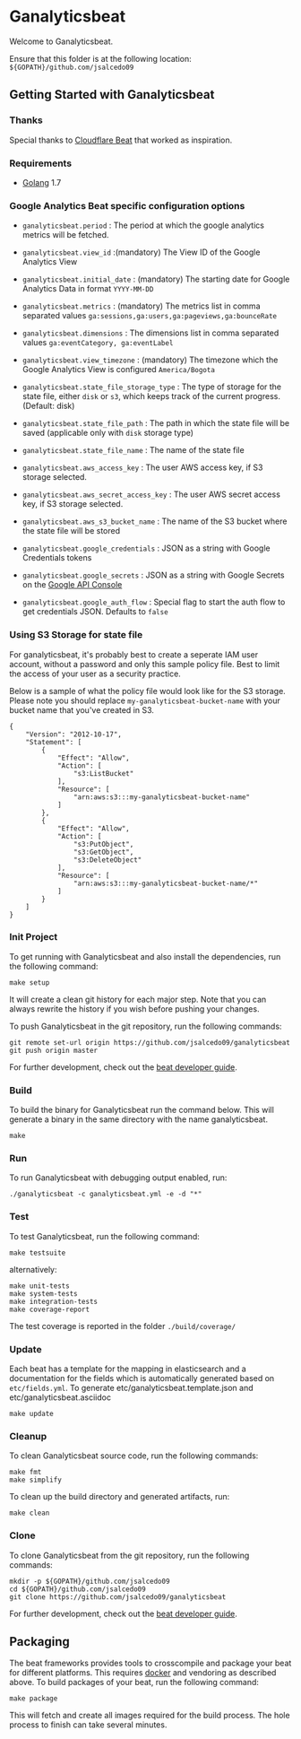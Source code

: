 # Ganalyticsbeat

Welcome to Ganalyticsbeat.

Ensure that this folder is at the following location:
`${GOPATH}/github.com/jsalcedo09`

## Getting Started with Ganalyticsbeat

### Thanks

Special thanks to [Cloudflare Beat](https://github.com/hartfordfive/cloudflarebeat) that worked as inspiration.

### Requirements

* [Golang](https://golang.org/dl/) 1.7

### Google Analytics Beat specific configuration options

- `ganalyticsbeat.period` : The period at which the google analytics metrics will be fetched.  
- `ganalyticsbeat.view_id` :(mandatory) The View ID of the Google Analytics View 
- `ganalyticsbeat.initial_date` : (mandatory) The starting date for Google Analytics Data in format `YYYY-MM-DD`
- `ganalyticsbeat.metrics` : (mandatory) The metrics list in comma separated values  `ga:sessions,ga:users,ga:pageviews,ga:bounceRate` 
- `ganalyticsbeat.dimensions` : The dimensions list in comma separated values  `ga:eventCategory, ga:eventLabel`
- `ganalyticsbeat.view_timezone` : (mandatory) The timezone which the Google Analytics View is configured `America/Bogota`
- `ganalyticsbeat.state_file_storage_type` : The type of storage for the state file, either `disk` or `s3`, which keeps track of the current progress. (Default: disk)
- `ganalyticsbeat.state_file_path` : The path in which the state file will be saved (applicable only with `disk` storage type)
- `ganalyticsbeat.state_file_name` : The name of the state file
- `ganalyticsbeat.aws_access_key` : The user AWS access key, if S3 storage selected.
- `ganalyticsbeat.aws_secret_access_key` : The user AWS secret access key, if S3 storage selected.
- `ganalyticsbeat.aws_s3_bucket_name` : The name of the S3 bucket where the state file will be stored
- `ganalyticsbeat.google_credentials` : JSON as a string with Google Credentials tokens
- `ganalyticsbeat.google_secrets` : JSON as a string with Google Secrets on the [Google API Console](https://console.developers.google.com/)

- `ganalyticsbeat.google_auth_flow` : Special flag to start the auth flow to get credentials JSON. Defaults to `false`

### Using S3 Storage for state file

For ganalyticsbeat, it's probably best to create a seperate IAM user account, without a password and only this sample policy file.  Best to limit the access of your user as a security practice.

Below is a sample of what the policy file would look like for the S3 storage.  Please note you should replace `my-ganalyticsbeat-bucket-name` with your bucket name that you've created in S3.

```
{
    "Version": "2012-10-17",
    "Statement": [
        {
            "Effect": "Allow",
            "Action": [
                "s3:ListBucket"
            ],
            "Resource": [
                "arn:aws:s3:::my-ganalyticsbeat-bucket-name"
            ]
        },
        {
            "Effect": "Allow",
            "Action": [
                "s3:PutObject",
                "s3:GetObject",
                "s3:DeleteObject"
            ],
            "Resource": [
                "arn:aws:s3:::my-ganalyticsbeat-bucket-name/*"
            ]
        }
    ]
}
```

### Init Project
To get running with Ganalyticsbeat and also install the
dependencies, run the following command:

```
make setup
```

It will create a clean git history for each major step. Note that you can always rewrite the history if you wish before pushing your changes.

To push Ganalyticsbeat in the git repository, run the following commands:

```
git remote set-url origin https://github.com/jsalcedo09/ganalyticsbeat
git push origin master
```

For further development, check out the [beat developer guide](https://www.elastic.co/guide/en/beats/libbeat/current/new-beat.html).

### Build

To build the binary for Ganalyticsbeat run the command below. This will generate a binary
in the same directory with the name ganalyticsbeat.

```
make
```


### Run

To run Ganalyticsbeat with debugging output enabled, run:

```
./ganalyticsbeat -c ganalyticsbeat.yml -e -d "*"
```


### Test

To test Ganalyticsbeat, run the following command:

```
make testsuite
```

alternatively:
```
make unit-tests
make system-tests
make integration-tests
make coverage-report
```

The test coverage is reported in the folder `./build/coverage/`

### Update

Each beat has a template for the mapping in elasticsearch and a documentation for the fields
which is automatically generated based on `etc/fields.yml`.
To generate etc/ganalyticsbeat.template.json and etc/ganalyticsbeat.asciidoc

```
make update
```


### Cleanup

To clean  Ganalyticsbeat source code, run the following commands:

```
make fmt
make simplify
```

To clean up the build directory and generated artifacts, run:

```
make clean
```


### Clone

To clone Ganalyticsbeat from the git repository, run the following commands:

```
mkdir -p ${GOPATH}/github.com/jsalcedo09
cd ${GOPATH}/github.com/jsalcedo09
git clone https://github.com/jsalcedo09/ganalyticsbeat
```


For further development, check out the [beat developer guide](https://www.elastic.co/guide/en/beats/libbeat/current/new-beat.html).


## Packaging

The beat frameworks provides tools to crosscompile and package your beat for different platforms. This requires [docker](https://www.docker.com/) and vendoring as described above. To build packages of your beat, run the following command:

```
make package
```

This will fetch and create all images required for the build process. The hole process to finish can take several minutes.
